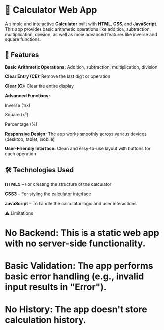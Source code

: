 # 🧮 Calculator Web App

A simple and interactive **Calculator** built with **HTML**, **CSS**, and **JavaScript**.  
This app provides basic arithmetic operations like addition, subtraction, multiplication, division, as well as more advanced features like inverse and square functions.

## 🚀 Features

 **Basic Arithmetic Operations:** Addition, subtraction, multiplication, division
 
 **Clear Entry (CE):** Remove the last digit or operation
 
 **Clear (C):** Clear the entire display
 
 **Advanced Functions:**
 
   Inverse (1/x)
   
   Square (x²)
   
   Percentage (%)
   
 **Responsive Design:** The app works smoothly across various devices (desktop, tablet, mobile)
 
 **User-Friendly Interface:** Clean and easy-to-use layout with buttons for each operation

## 🛠️ Technologies Used

 **HTML5** – For creating the structure of the calculator
 
 **CSS3** – For styling the calculator interface
 
 **JavaScript** – To handle the calculator logic and user interactions

⚠️ Limitations
# No Backend: This is a static web app with no server-side functionality.

# Basic Validation: The app performs basic error handling (e.g., invalid input results in "Error").

# No History: The app doesn't store calculation history.
